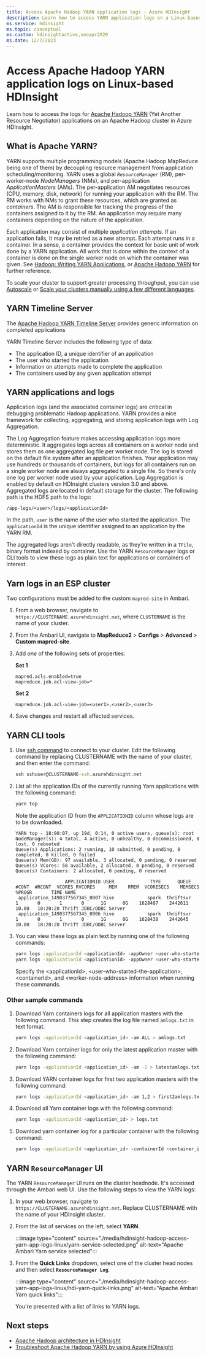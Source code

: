 ```yaml
---
title: Access Apache Hadoop YARN application logs - Azure HDInsight 
description: Learn how to access YARN application logs on a Linux-based HDInsight (Apache Hadoop) cluster using both the command-line and a web browser.
ms.service: hdinsight
ms.topic: conceptual
ms.custom: hdinsightactive,seoapr2020
ms.date: 12/7/2023
---
```


# Access Apache Hadoop YARN application logs on Linux-based HDInsight

Learn how to access the logs for [Apache Hadoop YARN](https://hadoop.apache.org/docs/current/hadoop-yarn/hadoop-yarn-site/YARN.html) (Yet Another Resource Negotiator) applications on an Apache Hadoop cluster in Azure HDInsight.

## What is Apache YARN?

YARN supports multiple programming models (Apache Hadoop MapReduce being one of them) by decoupling resource management from application scheduling/monitoring. YARN uses a global *`ResourceManager`* (RM), per-worker-node *NodeManagers* (NMs), and per-application *ApplicationMasters* (AMs). The per-application AM negotiates resources (CPU, memory, disk, network) for running your application with the RM. The RM works with NMs to grant these resources, which are granted as *containers*. The AM is responsible for tracking the progress of the containers assigned to it by the RM. An application may require many containers depending on the nature of the application.

Each application may consist of multiple *application attempts*. If an application fails, it may be retried as a new attempt. Each attempt runs in a container. In a sense, a container provides the context for basic unit of work done by a YARN application. All work that is done within the context of a container is done on the single worker node on which the container was given. See [Hadoop: Writing YARN Applications](https://hadoop.apache.org/docs/r2.7.4/hadoop-yarn/hadoop-yarn-site/WritingYarnApplications.html), or [Apache Hadoop YARN](https://hadoop.apache.org/docs/current/hadoop-yarn/hadoop-yarn-site/YARN.html) for further reference.

To scale your cluster to support greater processing throughput, you can use [Autoscale](hdinsight-autoscale-clusters.md) or [Scale your clusters manually using a few different languages](hdinsight-scaling-best-practices.md#utilities-to-scale-clusters).

## YARN Timeline Server

The [Apache Hadoop YARN Timeline Server](https://hadoop.apache.org/docs/r2.7.3/hadoop-yarn/hadoop-yarn-site/TimelineServer.html) provides generic information on completed applications

YARN Timeline Server includes the following type of data:

* The application ID, a unique identifier of an application
* The user who started the application
* Information on attempts made to complete the application
* The containers used by any given application attempt

## YARN applications and logs

Application logs (and the associated container logs) are critical in debugging problematic Hadoop applications. YARN provides a nice framework for collecting, aggregating, and storing application logs with Log Aggregation.

The Log Aggregation feature makes accessing application logs more deterministic. It aggregates logs across all containers on a worker node and stores them as one aggregated log file per worker node. The log is stored on the default file system after an application finishes. Your application may use hundreds or thousands of containers, but logs for all containers run on a single worker node are always aggregated to a single file. So there's only one log per worker node used by your application. Log Aggregation is enabled by default on HDInsight clusters version 3.0 and above. Aggregated logs are located in default storage for the cluster. The following path is the HDFS path to the logs:

```
/app-logs/<user>/logs/<applicationId>
```

In the path, `user` is the name of the user who started the application. The `applicationId` is the unique identifier assigned to an application by the YARN RM.

The aggregated logs aren't directly readable, as they're written in a `TFile`, binary format indexed by container. Use the YARN `ResourceManager` logs or CLI tools to view these logs as plain text for applications or containers of interest.

## Yarn logs in an ESP cluster

Two configurations must be added to the custom `mapred-site` in Ambari.

1. From a web browser, navigate to `https://CLUSTERNAME.azurehdinsight.net`, where `CLUSTERNAME` is the name of your cluster.

1. From the Ambari UI, navigate to **MapReduce2** > **Configs** > **Advanced** > **Custom mapred-site**.

1. Add *one* of the following sets of properties:

    **Set 1**

    ```
    mapred.acls.enabled=true
    mapreduce.job.acl-view-job=*
    ```

    **Set 2**

    ```
    mapreduce.job.acl-view-job=<user1>,<user2>,<user3>
    ```

1. Save changes and restart all affected services.

## YARN CLI tools

1. Use [ssh command](./hdinsight-hadoop-linux-use-ssh-unix.md) to connect to your cluster. Edit the following command by replacing CLUSTERNAME with the name of your cluster, and then enter the command:

    ```cmd
    ssh sshuser@CLUSTERNAME-ssh.azurehdinsight.net
    ```

1. List all the application IDs of the currently running Yarn applications with the following command:

    ```bash
    yarn top
    ```

    Note the application ID from the `APPLICATIONID` column whose logs are to be downloaded.

    ```output
    YARN top - 18:00:07, up 19d, 0:14, 0 active users, queue(s): root
    NodeManager(s): 4 total, 4 active, 0 unhealthy, 0 decommissioned, 0 lost, 0 rebooted
    Queue(s) Applications: 2 running, 10 submitted, 0 pending, 8 completed, 0 killed, 0 failed
    Queue(s) Mem(GB): 97 available, 3 allocated, 0 pending, 0 reserved
    Queue(s) VCores: 58 available, 2 allocated, 0 pending, 0 reserved
    Queue(s) Containers: 2 allocated, 0 pending, 0 reserved
    
                      APPLICATIONID USER             TYPE      QUEUE   #CONT  #RCONT  VCORES RVCORES     MEM    RMEM  VCORESECS    MEMSECS %PROGR       TIME NAME
     application_1490377567345_0007 hive            spark  thriftsvr       1       0       1       0      1G      0G    1628407    2442611  10.00   18:20:20 Thrift JDBC/ODBC Server
     application_1490377567345_0006 hive            spark  thriftsvr       1       0       1       0      1G      0G    1628430    2442645  10.00   18:20:20 Thrift JDBC/ODBC Server
    ```

1. You can view these logs as plain text by running one of the following commands:

    ```bash
    yarn logs -applicationId <applicationId> -appOwner <user-who-started-the-application>
    yarn logs -applicationId <applicationId> -appOwner <user-who-started-the-application> -containerId <containerId> -nodeAddress <worker-node-address>
    ```

    Specify the &lt;applicationId>, &lt;user-who-started-the-application>, &lt;containerId>, and &lt;worker-node-address> information when running these commands.

### Other sample commands

1. Download Yarn containers logs for all application masters with the following command. This step creates the log file named `amlogs.txt` in text format.

    ```bash
    yarn logs -applicationId <application_id> -am ALL > amlogs.txt
    ```

1. Download Yarn container logs for only the latest application master with the following command:

    ```bash
    yarn logs -applicationId <application_id> -am -1 > latestamlogs.txt
    ```

1. Download YARN container logs for first two application masters with the following command:

    ```bash
    yarn logs -applicationId <application_id> -am 1,2 > first2amlogs.txt
    ```

1. Download all Yarn container logs with the following command:

    ```bash
    yarn logs -applicationId <application_id> > logs.txt
    ```

1. Download yarn container log for a particular container with the following command:

    ```bash
    yarn logs -applicationId <application_id> -containerId <container_id> > containerlogs.txt
    ```

## YARN `ResourceManager` UI

The YARN `ResourceManager` UI runs on the cluster headnode. It's accessed through the Ambari web UI. Use the following steps to view the YARN logs:

1. In your web browser, navigate to `https://CLUSTERNAME.azurehdinsight.net`. Replace CLUSTERNAME with the name of your HDInsight cluster.

2. From the list of services on the left, select **YARN**.

    :::image type="content" source="./media/hdinsight-hadoop-access-yarn-app-logs-linux/yarn-service-selected.png" alt-text="Apache Ambari Yarn service selected":::

3. From the **Quick Links** dropdown, select one of the cluster head nodes and then select **`ResourceManager Log`**.

    :::image type="content" source="./media/hdinsight-hadoop-access-yarn-app-logs-linux/hdi-yarn-quick-links.png" alt-text="Apache Ambari Yarn quick links":::

    You're presented with a list of links to YARN logs.

## Next steps

* [Apache Hadoop architecture in HDInsight](hdinsight-hadoop-architecture.md)
* [Troubleshoot Apache Hadoop YARN by using Azure HDInsight](hdinsight-troubleshoot-yarn.md)
